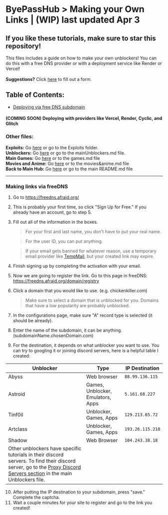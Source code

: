 # ByePassHub > Making your Own Links | (WIP) last updated Apr 3
## If you like these tutorials, make sure to star this repository!
This files includes a guide on how to make your own unblockers! You can do this with a free DNS provider or with a deployment service like Render or Vercel! <br> <br>
**Suggestions?** Click [here](https://forms.gle/FaHsGQxFTnZ6uSvn9)  to fill out a form.

 ## Table of Contents:
+ [Deploying via free DNS subdomain](#making-links-via-freedns)
 #### (COMING SOON) Deploying with providers like Vercel, Render, Cyclic, and Glitch
 
 ### Other files:
**Exploits:** Go [here](https://github.com/wea-f/ByePassHub/blob/main/Exploits) or go to the Exploits folder.  <br>
**Unblockers:** Go [here](https://github.com/wea-f/ByePassHub/blob/main/mainUnblockers.md) or go to the mainUnblockers.md file. <br>
**Main Games:** Go [here](https://github.com/wea-f/ByePassHub/blob/main/Games.md) or to the games.md file<br>
**Movies and Anime:** Go [here](https://github.com/wea-f/ByePassHub/blob/main/Movies%26Anime.md) or to the movies&anime.md file <br>
**Back to Main Hub:** Go [here](https://github.com/wea-f/ByePassHub/blob/main/README.md) or go to the main README.md file <br>

---

### Making links via freeDNS
1. Go to https://freedns.afraid.org/
2. This is probably your first time, so click "Sign Up for Free." If you already have an account, go to step 5.
3. Fill out all of the information in the boxes.
	> For your first and last name, you don't have to put your real name.
	
	> For the user ID,  you can put anything.
	
	> If your email gets banned for whatever reason, use a temporary email provider like [TempMail](https://temp-mail.org/), but your created link may expire.
	
4. Finish signing up by completing the activation with your email.
5. Now we are going to register the link. Go to this page in freeDNS: https://freedns.afraid.org/domain/registry
6. Click a domain that you would like to use. (e.g. chickenkiller.com)
	> Make sure to select a domain that is unblocked for you. Domains that have a low popularity are probably unblocked. 
	
8. In the configurations page, make sure "A" record type is selected (it should be already).
9. Enter the name of the subdomain, it can be anything. (subdomainName.chosenDomain.com)
10. For the destination, it depends on what unblocker you want to use. You can try to googling it or joining discord servers, here is a helpful table I created:

| Unblocker   |  Type | IP Destination |
| ----------- | ----------- | ------- |
| Abyss     | Web browser|`88.99.136.115`     |
| Astroid   | Games, Unblocker, Emulators, Apps|`5.161.68.227`        |
| Tinf0il    | Unblocker, Games, Apps |`129.213.65.72` | 
| Artclass | Unblocker, Games, Apps |`193.26.115.218`|
| Shadow | Web Browser | `104.243.38.18`|
| Other unblockers have specific tutorials in their discord servers. To find their discord server, go to the [Proxy Discord Servers section](https://github.com/wea-f/ByePassHub/blob/main/mainUnblockers.md#caution-many-of-these-servers-will-ban-you-for-leaking-leaks-publicly-use-it-for-private-use-only) in the main Unblockers file.  

10. After putting the IP destination to your subdomain, press "save." Complete the captcha. 
11. Wait a couple minutes for your site to register and go to the link you created!  






